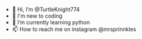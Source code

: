- 👋 Hi, I’m @TurtleKnight774
- 👀 I'm new to coding
- 🌱 I’m currently learning python
- 📫 How to reach me on instagram @mrsprinnkles

<!---
TurtleKnight774/TurtleKnight774 is a ✨ special ✨ repository because its `README.md` (this file) appears on your GitHub profile.
You can click the Preview link to take a look at your changes.
--->
